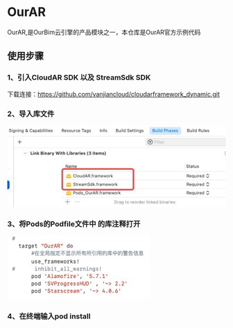 # OurAR
OurAR,是OurBim云引擎的产品模块之一，本仓库是OurAR官方示例代码

## 使用步骤

### 1、引入CloudAR SDK 以及 StreamSdk SDK
下载连接：https://github.com/vanjiancloud/cloudarframework_dynamic.git

### 2、导入库文件
![image](https://github.com/vanjiancloud/OurAR/blob/main/Screenshots/WeChata487cc7263efc2934631f1a0dfa405c8.jpg)

### 3、将Pods的Podfile文件中 的库注释打开
![image](https://github.com/vanjiancloud/OurAR/blob/main/Screenshots/WeChat30291503433ba18b7d4760985f39eb91.jpg)

### 4、在终端输入pod install

